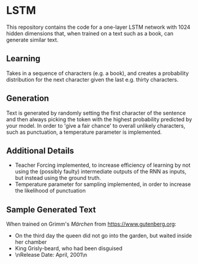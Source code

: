 # LSTM

This repository contains the code for a one-layer LSTM network with 1024 hidden dimensions that, when trained on a text such as a book, can generate similar text. 

## Learning

Takes in a sequence of characters (e.g. a book), and creates a probability distribution for the next character given the last e.g. thirty characters.

## Generation

Text is generated by randomly setting the first character of the sentence and then always picking the token with the highest probability predicted by your model. In order to 'give a fair chance' to overall unlikely characters, such as punctuation, a temperature parameter is implemented.

## Additional Details

* Teacher Forcing implemented, to increase efficiency of learning by not using the (possibly faulty) intermediate outputs of the RNN as inputs, but instead using the ground truth.
* Temperature parameter for sampling implemented, in order to increase the likelihood of punctuation

## Sample Generated Text
When trained on Grimm's _Märchen_ from https://www.gutenberg.org:

* On the third day the queen did not go into the garden, but waited inside her chamber
* King Grisly-beard, who had been disguised
* \nRelease Date: April, 2001\n
